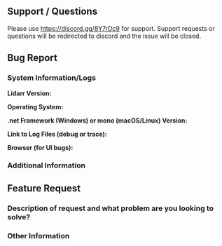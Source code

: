 
<!--
Before opening a new issue, please ensure:
- You use the discord for support/questions
- You search for existing bugs/feature requests
- Remove extraneous template details
-->

## Support / Questions

Please use https://discord.gg/8Y7rDc9 for support. Support requests or questions will be redirected to discord and the issue will be closed.

<!--
Remove if not opening a bug report
-->

## Bug Report

### System Information/Logs

**Lidarr Version:**

**Operating System:**

**.net Framework (Windows) or mono (macOS/Linux) Version:**

**Link to Log Files (debug or trace):**

**Browser (for UI bugs):**

### Additional Information

<!--
Remove if not opening a feature request
-->

## Feature Request

### Description of request and what problem are you looking to solve?

### Other Information
